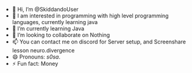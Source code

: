 - 👋 Hi, I’m @SkiddandoUser
- 👀 I am interested in programming with high level programming languages, currently learning java 
- 🌱 I’m currently learning Java
- 💞️ I’m looking to collaborate on Nothing
- 📫 You can contact me on discord for Server setup, and Screenshare lesson neuro.divergence
- 😄 Pronouns: _s0sa_.
- ⚡ Fun fact: Money

<!---
SkiddandoUser/SkiddandoUser is a ✨ special ✨ repository because its `README.md` (this file) appears on your GitHub profile.
You can click the Preview link to take a look at your changes.
--->
